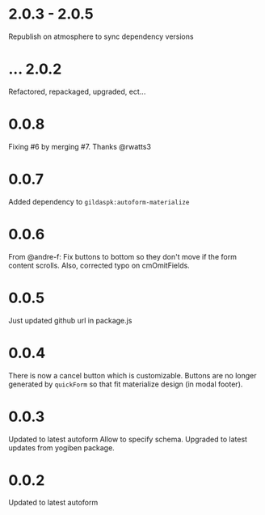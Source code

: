 
# 2.0.3 - 2.0.5

Republish on atmosphere to sync dependency versions

# ... 2.0.2

Refactored, repackaged, upgraded, ect...

# 0.0.8

Fixing #6 by merging #7. Thanks @rwatts3

# 0.0.7

Added dependency to `gildaspk:autoform-materialize`

# 0.0.6

From @andre-f: Fix buttons to bottom so they don't move if the form content scrolls. Also, corrected typo on cmOmitFields.


# 0.0.5

Just updated github url in package.js

# 0.0.4

There is now a cancel button which is customizable.
Buttons are no longer generated by `quickForm` so that fit materialize design
(in modal footer).

# 0.0.3

Updated to latest autoform
Allow to specify schema.
Upgraded to latest updates from yogiben package.

# 0.0.2

Updated to latest autoform
